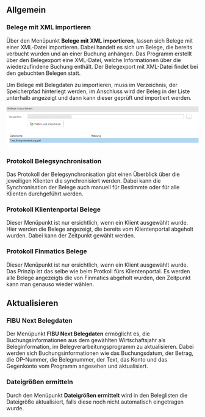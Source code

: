 ## Allgemein

### Belege mit XML importieren

Über den Menüpunkt **Belege mit XML importieren**, lassen sich Belege mit einer XML-Datei importieren. Dabei handelt es sich um Belege, die bereits verbucht wurden und an einer Buchung anhängen. Das Programm erstellt über den Belegexport eine XML-Datei, welche Informationen über die wiederzufindene Buchung enthält.
Der Belegexport mit XML-Datei findet bei den gebuchten Belegen statt.

Um Belege mit Belegdaten zu importieren, muss im Verzeichnis, der Speicherpfad hinterlegt werden, im Anschluss wird der Beleg in der Liste unterhalb angezeigt und dann kann dieser geprüft und importiert werden.

![B_importieren](<img/image4.png>)


### Protokoll Belegsynchronisation

Das Protokoll der Belegsynchronisation gibt einen Überblick über die jeweiligen Klienten die synchronisiert werden. Dabei kann die Synchronisation der Belege auch manuell für Bestimmte oder für alle Klienten durchgeführt werden.

### Protokoll Klientenportal Belege

Dieser Menüpunkt ist nur ersichtlich, wenn ein Klient ausgewählt wurde. Hier werden die Belege angezeigt, die bereits vom Klientenportal abgeholt wurden. Dabei kann der Zeitpunkt gewählt werden.

### Protokoll Finmatics Belege

Dieser Menüpunkt ist nur ersichtlich, wenn ein Klient ausgewählt wurde. Das Prinzip ist das selbe wie beim Protkoll fürs Klientenportal. Es werden alle Belege angezeigts die von Finmatics abgeholt wurden, den Zeitpunkt kann man genauso wieder wählen.

## Aktualisieren

### FIBU Next Belegdaten

Der Menüpunkt **FIBU Next Belegdaten** ermöglicht es, die Buchungsinformationen aus dem gewählten Wirtschaftsjahr als Beleginformation, im Belegverarbeitungsprogramm zu aktualisieren. Dabei werden sich Buchungsinformationen wie das Buchungsdatum, der Betrag, die OP-Nummer, die Belegnummer, der Text, das Konto und das Gegenkonto vom Programm angesehen und aktualisiert.

### Dateigrößen ermitteln

Durch den Menüpunkt **Dateigrößen ermittelt** wird in den Beleglisten die Dateigröße aktualisiert, falls diese noch nicht automatisch eingetragen wurde.
